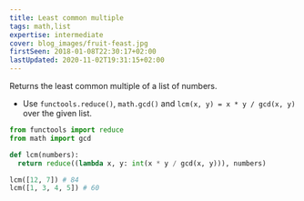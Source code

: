 ```yaml
---
title: Least common multiple
tags: math,list
expertise: intermediate
cover: blog_images/fruit-feast.jpg
firstSeen: 2018-01-08T22:30:17+02:00
lastUpdated: 2020-11-02T19:31:15+02:00
---
```


Returns the least common multiple of a list of numbers.

- Use `functools.reduce()`, `math.gcd()` and `lcm(x, y) = x * y / gcd(x, y)` over the given list.

```py
from functools import reduce
from math import gcd

def lcm(numbers):
  return reduce((lambda x, y: int(x * y / gcd(x, y))), numbers)
```

```py
lcm([12, 7]) # 84
lcm([1, 3, 4, 5]) # 60
```
